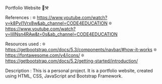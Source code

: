 Portfolio Website 👷⚒️

References :
   🔯 https://www.youtube.com/watch?v=k8PvI1Vrx8w&ab_channel=CODE4EDUCATION
   🔯 https://www.youtube.com/watch?v=liIlNsn4RAw&t=0s&ab_channel=CODE4EDUCATION

Resources used :
   🔯 https://getbootstrap.com/docs/5.3/components/navbar/#how-it-works
   🔯 https://fontawesome.com/v4/icons/
   🔯 https://getbootstrap.com/docs/5.2/getting-started/introduction/

Description :
    This is a personal project.
    It is a portfolio website, created using HTML, CSS, JavaScript and Bootstrap Framework.
